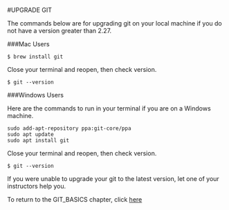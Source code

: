 #UPGRADE GIT

The commands below are for upgrading git on your local machine if you do not have a version greater than 2.27.

###Mac Users

```$ brew install git```

Close your terminal and reopen, then check version.

```$ git --version```

###Windows Users

Here are the commands to run in your terminal if you are on a Windows machine.

```
sudo add-apt-repository ppa:git-core/ppa
sudo apt update
sudo apt install git
```

Close your terminal and reopen, then check version.

```$ git --version```

If you were unable to upgrade your git to the latest version, let one of your instructors help you.

To return to the GIT_BASICS chapter, click [here](book-1-martins-aquarium/chapters/GIT_BASICS.md)